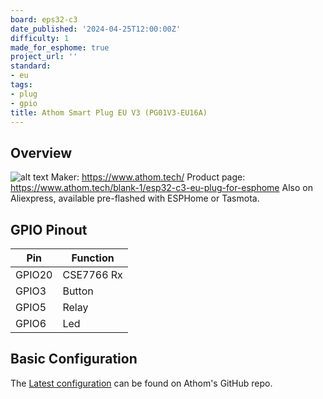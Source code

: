 ```yaml
---
board: eps32-c3
date_published: '2024-04-25T12:00:00Z'
difficulty: 1
made_for_esphome: true
project_url: ''
standard:
- eu
tags:
- plug
- gpio
title: Athom Smart Plug EU V3 (PG01V3-EU16A)
---
```


## Overview

![alt text](athom-plug-eu-v3.webp "Athom Smart Plug EU V3 - PG01V3-EU16A")
Maker: https://www.athom.tech/
Product page: https://www.athom.tech/blank-1/esp32-c3-eu-plug-for-esphome
Also on Aliexpress, available pre-flashed with ESPHome or Tasmota.

## GPIO Pinout

| Pin    | Function   |
| ------ | ---------- |
| GPIO20 | CSE7766 Rx |
| GPIO3  | Button     |
| GPIO5  | Relay      |
| GPIO6  | Led        |

## Basic Configuration

The [Latest configuration](https://github.com/athom-tech/esp32-configs/blob/main/athom-smart-plug.yaml)
can be found on Athom's GitHub repo.